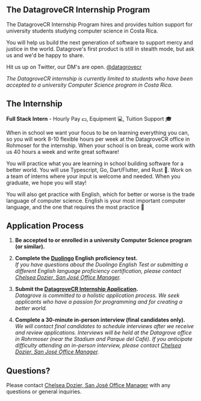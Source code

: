 ## The DatagroveCR Internship Program

The DatagroveCR Internship Program hires and provides tuition support for university students studying computer science in Costa Rica. 

You will help us build the next generation of software to support mercy and justice in the world. Datagrove's first product is still in stealth mode, but ask us and we'd be happy to share.

Hit us up on Twitter, our DM's are open.
[@datagrovecr](https://twitter.com/datagrovecr)

_The DatagroveCR internship is currently limited to students who have been accepted to a university Computer Science program in Costa Rica._

## The Internship

**Full Stack Intern** - Hourly Pay :dollar:, Equipment :computer:, Tuition Support :mortar_board:

When in school we want your focus to be on learning everything you can, so you will work 8-10 flexible hours per week at the DatagroveCR office in Rohmoser for the internship. When your school is on break, come work with us 40 hours a week and write great software!

You will practice what you are learning in school building software for a better world. You will use Typescript, Go, Dart/Flutter, and Rust :crab:. Work on a team of interns where your input is welcome and needed. When you graduate, we hope you will stay!

You will also get practice with English, which for better or worse is the trade language of computer science. English is your most important computer language, and the one that requires the most practice :100:

## Application Process

1. <strong>Be accepted to or enrolled in a university Computer Science program (or similar).</strong>
    <br />

2. <strong>Complete the [Duolingo](https://englishtest.duolingo.com/) English proficiency test.</strong>
    <br />
    _If you have questions about the Duolingo English Test or submitting a different English language proficiency certification, please contact [Chelsea Dozier, San José Office Manager](mailto:chelsea@glocalade.org)._
    <br />

3. <strong>Submit the [DatagroveCR Internship Application](https://forms.gle/U53hosi7DdjfgsJF7).</strong>
    <br />
    _Datagrove is committed to a holistic application process. We seek applicants who have a passion for programming and for creating a better world._
    <br />

4. <strong>Complete a 30-minute in-person interview (final candidates only).</strong>
    <br />
    _We will contact final candidates to schedule interviews after we receive and review applications. Interviews will be held at the Datagrove office in Rohrmoser (near the Stadium and Parque del Café). If you anticipate difficulty attending an in-person interview, please contact [Chelsea Dozier, San José Office Manager](mailto:chelsea@glocalade.org)._

## Questions?
Please contact [Chelsea Dozier, San José Office Manager](mailto:chelsea@glocalade.org) with any questions or general inquiries.